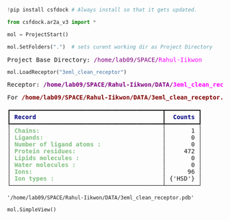 ```python
!pip install csfdock # Always install so that it gets updated.
```


```python
from csfdock.ar2a_v3 import *
```


```python
mol = ProjectStart()
```


```python
mol.SetFolders(".")  # sets curent working dir as Project Directory

```


<pre style="white-space:pre;overflow-x:auto;line-height:normal;font-family:Menlo,'DejaVu Sans Mono',consolas,'Courier New',monospace">Project Base Directory: <span style="color: #800080; text-decoration-color: #800080">/home/lab09/SPACE/</span><span style="color: #ff00ff; text-decoration-color: #ff00ff">Rahul-Iikwon</span>
</pre>




```python
mol.LoadReceptor("3eml_clean_receptor")

```


<pre style="white-space:pre;overflow-x:auto;line-height:normal;font-family:Menlo,'DejaVu Sans Mono',consolas,'Courier New',monospace">Receptor: <span style="color: #800080; text-decoration-color: #800080; font-weight: bold">/home/lab09/SPACE/Rahul-Iikwon/DATA/</span><span style="color: #ff00ff; text-decoration-color: #ff00ff; font-weight: bold">3eml_clean_receptor.pdb</span>
</pre>




<pre style="white-space:pre;overflow-x:auto;line-height:normal;font-family:Menlo,'DejaVu Sans Mono',consolas,'Courier New',monospace">
For<span style="color: #800000; text-decoration-color: #800000; font-weight: bold"> /home/lab09/SPACE/Rahul-Iikwon/DATA/3eml_clean_receptor.pdb</span>:
</pre>




<pre style="white-space:pre;overflow-x:auto;line-height:normal;font-family:Menlo,'DejaVu Sans Mono',consolas,'Courier New',monospace">┏━━━━━━━━━━━━━━━━━━━━━━━━━━━━━━━━━━━━━━━━━━┳━━━━━━━━━┓
┃<span style="color: #000080; text-decoration-color: #000080; font-weight: bold"> Record                                   </span>┃<span style="color: #000080; text-decoration-color: #000080; font-weight: bold">  Counts </span>┃
┡━━━━━━━━━━━━━━━━━━━━━━━━━━━━━━━━━━━━━━━━━━╇━━━━━━━━━┩
│<span style="color: #7f7f7f; text-decoration-color: #7f7f7f"> </span><span style="color: #7fbf7f; text-decoration-color: #7fbf7f; font-weight: bold">Chains:</span><span style="color: #7f7f7f; text-decoration-color: #7f7f7f">                                  </span>│       1 │
│<span style="color: #7f7f7f; text-decoration-color: #7f7f7f"> </span><span style="color: #7fbf7f; text-decoration-color: #7fbf7f; font-weight: bold">Ligands:</span><span style="color: #7f7f7f; text-decoration-color: #7f7f7f">                                 </span>│       0 │
│<span style="color: #7f7f7f; text-decoration-color: #7f7f7f"> </span><span style="color: #7fbf7f; text-decoration-color: #7fbf7f; font-weight: bold">Number of ligand atoms :</span><span style="color: #7f7f7f; text-decoration-color: #7f7f7f">                 </span>│       0 │
│<span style="color: #7f7f7f; text-decoration-color: #7f7f7f"> </span><span style="color: #7fbf7f; text-decoration-color: #7fbf7f; font-weight: bold">Protein residues:</span><span style="color: #7f7f7f; text-decoration-color: #7f7f7f">                        </span>│     472 │
│<span style="color: #7f7f7f; text-decoration-color: #7f7f7f"> </span><span style="color: #7fbf7f; text-decoration-color: #7fbf7f; font-weight: bold">Lipids molecules :</span><span style="color: #7f7f7f; text-decoration-color: #7f7f7f">                       </span>│       0 │
│<span style="color: #7f7f7f; text-decoration-color: #7f7f7f"> </span><span style="color: #7fbf7f; text-decoration-color: #7fbf7f; font-weight: bold">Water molecules :</span><span style="color: #7f7f7f; text-decoration-color: #7f7f7f">                        </span>│       0 │
│<span style="color: #7f7f7f; text-decoration-color: #7f7f7f"> </span><span style="color: #7fbf7f; text-decoration-color: #7fbf7f; font-weight: bold">Ions:</span><span style="color: #7f7f7f; text-decoration-color: #7f7f7f">                                    </span>│      96 │
│<span style="color: #7f7f7f; text-decoration-color: #7f7f7f"> </span><span style="color: #7fbf7f; text-decoration-color: #7fbf7f; font-weight: bold">Ion types :</span><span style="color: #7f7f7f; text-decoration-color: #7f7f7f">                              </span>│ {'HSD'} │
└──────────────────────────────────────────┴─────────┘
</pre>






    '/home/lab09/SPACE/Rahul-Iikwon/DATA/3eml_clean_receptor.pdb'




```python
mol.SimpleView()
```


